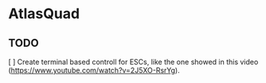 # AtlasQuad

## TODO
[ ] Create terminal based controll for ESCs, like the one showed in this video (https://www.youtube.com/watch?v=2J5XO-RsrYg).

